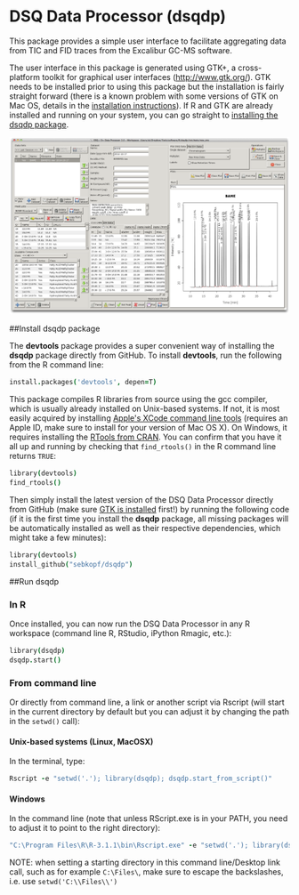 DSQ Data Processor (dsqdp)
=====

This package provides a simple user interface to facilitate aggregating data from TIC and FID traces from the Excalibur GC-MS software.

The user interface in this package is generated using GTK+, a cross-platform toolkit for graphical user interfaces (http://www.gtk.org/). GTK needs to be installed prior to using this package but the installation is fairly straight forward (there is a known problem with some versions of GTK on Mac OS, details in the [installation instructions](https://gist.github.com/sebkopf/9405675)). If R and GTK are already installed and running on your system, you can go straight to [installing the dsqdp package](#install-dsqdp-package).

![Screenshot of the DSQ Data Processor](/inst/doc/screenshot.png?raw=true)

##Install dsqdp package

The **devtools** package provides a super convenient way of installing the **dsqdp** package directly from GitHub. To install **devtools**, run the following from the R command line:
```coffee
install.packages('devtools', depen=T) 
```

This package compiles R libraries from source using the gcc compiler, which is usually already installed on Unix-based systems. If not, it is most easily acquired by installing [Apple's XCode command line tools](https://developer.apple.com/downloads/) (requires an Apple ID, make sure to install for your version of Mac OS X). On Windows, it requires installing the [RTools from CRAN](http://cran.r-project.org/bin/windows/Rtools/). You can confirm that you have it all up and running by checking that ```find_rtools()``` in the R command line returns ```TRUE```:

```coffee
library(devtools)
find_rtools()
```
Then simply install the latest version of the DSQ Data Processor directly from GitHub (make sure [GTK is installed](https://gist.github.com/sebkopf/9405675) first!) by running the following code (if it is the first time you install the **dsqdp** package, all missing packages will be automatically installed as well as their respective dependencies, which might take a few minutes):

```coffee
library(devtools)
install_github("sebkopf/dsqdp")
```

##Run dsqdp

### In R
Once installed, you can now run the DSQ Data Processor in any R workspace (command line R, RStudio, iPython Rmagic, etc.):

```coffee
library(dsqdp)
dsqdp.start()
```

### From command line

Or directly from command line, a link or another script via Rscript (will start in the current directory by default but you can adjust it by changing the path in the ```setwd()``` call):

#### Unix-based systems (Linux, MacOSX)

In the terminal, type:
```coffee
Rscript -e "setwd('.'); library(dsqdp); dsqdp.start_from_script()"
```

#### Windows

In the command line (note that unless RScript.exe is in your PATH, you need to adjust it to point to the right directory):
```coffee
"C:\Program Files\R\R-3.1.1\bin\Rscript.exe" -e "setwd('.'); library(dsqdp); dsqdp.start_from_script()"
```

NOTE: when setting a starting directory in this command line/Desktop link call, such as for example ```C:\Files\```, make sure to escape the backslashes, i.e. use ```setwd('C:\\Files\\')```

